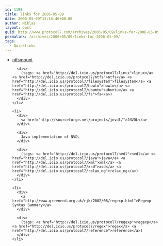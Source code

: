 ```yaml
---
id: 1198
title: links for 2006-05-09
date: 2006-05-09T13:18:46+00:00
author: Niklas
layout: post
guid: http://www.protocol7.com/archives/2006/05/09/links-for-2006-05-09/
permalink: /archives/2006/05/09/links-for-2006-05-09/
tags:
  - Quicklinks
---
```

<div class='microid-2230b91927325533dd3bb5039055644d32578adb'>
  <ul>
    <li>
      <div>
        <a href="http://wiki.linux-ntfs.org.nyud.net:8080/doku.php?id=ntfsmount">ntfsmount</a>
      </div>
      
      <div>
        (tags: <a href="http://del.icio.us/protocol7/linux">linux</a> <a href="http://del.icio.us/protocol7/ntfs">ntfs</a> <a href="http://del.icio.us/protocol7/filesystem">filesystem</a> <a href="http://del.icio.us/protocol7/howto">howto</a> <a href="http://del.icio.us/protocol7/ubuntu">ubuntu</a> <a href="http://del.icio.us/protocol7/fs">fs</a>)
      </div>
    </li>
    
    <li>
      <div>
        <a href="http://sourceforge.net/projects/jnvdl/">JNVDL</a>
      </div>
      
      <div>
        Java implementation of NVDL
      </div>
      
      <div>
        (tags: <a href="http://del.icio.us/protocol7/nvdl">nvdl</a> <a href="http://del.icio.us/protocol7/java">java</a> <a href="http://del.icio.us/protocol7/xml">xml</a> <a href="http://del.icio.us/protocol7/xsd">xsd</a> <a href="http://del.icio.us/protocol7/relax_ng">relax_ng</a>)
      </div>
    </li>
    
    <li>
      <div>
        <a href="http://www.greenend.org.uk/rjk/2002/06/regexp.html">Regexp Syntax Summary</a>
      </div>
      
      <div>
        (tags: <a href="http://del.icio.us/protocol7/regexp">regexp</a> <a href="http://del.icio.us/protocol7/regex">regex</a> <a href="http://del.icio.us/protocol7/reference">reference</a>)
      </div>
    </li>
  </ul>
</div>